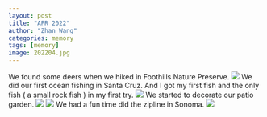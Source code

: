```yaml
---
layout: post
title: "APR 2022"
author: "Zhan Wang"
categories: memory
tags: [memory]
image: 202204.jpg
---
```


<div class="article">
We found some deers when we hiked in Foothills Nature Preserve.
<image src="../assets/img/202204/deer.jpg"></image>
We did our first ocean fishing in Santa Cruz. And I got my first fish and the only fish ( a small rock fish ) in my first try.
<image src="../assets/img/202204/fishing.jpg"></image>
We started to decorate our patio garden.
<image src="../assets/img/202204/gardennight.jpg"></image>
<image src="../assets/img/202204/strawberry.jpg"></image>
We had a fun time did the zipline in Sonoma.
<image src="../assets/img/202204/zipline.jpg"></image>
</div>